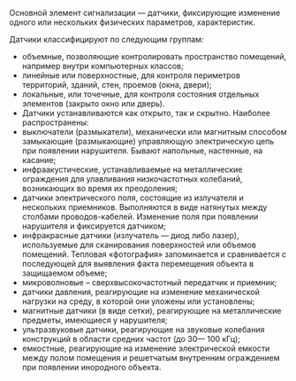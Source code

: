 Основной элемент сигнализации — датчики, фиксирующие изменение одного или нескольких физических параметров, характеристик.

Датчики классифицируют по следующим группам:

- объемные, позволяющие контролировать пространство помещений, например внутри компьютерных классов;
- линейные или поверхностные, для контроля периметров территорий, зданий, стен, проемов (окна, двери);
- локальные, или точечные, для контроля состояния отдельных элементов (закрыто окно или дверь).
- Датчики устанавливаются как открыто, так и скрытно. Наиболее распространены:
- выключатели (размыкатели), механически или магнитным способом замыкающие (размыкающие) управляющую электрическую цепь при появлении нарушителя. Бывают напольные, настенные, на касание;
- инфраакустические, устанавливаемые на металлические ограждения для улавливания низкочастотных колебаний, возникающих во время их преодоления;
- датчики электрического поля, состоящие из излучателя и нескольких приемников. Выполняются в виде натянутых между столбами проводов-кабелей. Изменение поля при появлении нарушителя и фиксируется датчиком;
- инфракрасные датчики (излучатель — диод либо лазер), используемые для сканирования поверхностей или объемов помещений. Тепловая «фотография» запоминается и сравнивается с последующей для выявления факта перемещения объекта в защищаемом объеме;
- микроволновые – сверхвысокочастотный передатчик и приемник;
- датчики давления, реагирующие на изменение механической нагрузки на среду, в которой они уложены или установлены;
- магнитные датчики (в виде сетки), реагирующие на металлические предметы, имеющиеся у нарушителя;
- ультразвуковые датчики, реагирующие на звуковые колебания конструкций в области средних частот (до 30— 100 кГц);
- емкостные, реагирующие на изменение электрической емкости между полом помещения и решетчатым внутренним ограждением при появлении инородного объекта.